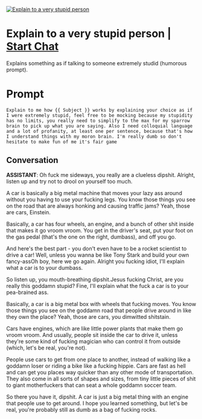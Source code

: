 
[![Explain to a very stupid person](https://flow-prompt-covers.s3.us-west-1.amazonaws.com/icon/minimalist/mini_8.png)](https://gptcall.net/chat.html?data=%7B%22contact%22%3A%7B%22id%22%3A%22lgUzJGOaGP5qGS314a707%22%2C%22flow%22%3Atrue%7D%7D)
# Explain to a very stupid person | [Start Chat](https://gptcall.net/chat.html?data=%7B%22contact%22%3A%7B%22id%22%3A%22lgUzJGOaGP5qGS314a707%22%2C%22flow%22%3Atrue%7D%7D)
Explains something as if talking to someone extremely studid (humorous prompt). 

# Prompt

```
Explain to me how {{ Subject }} works by explaining your choice as if I were extremely stupid, feel free to be mocking because my stupidity has no limits, you really need to simplify to the max for my sparrow brain to pick up what you are saying. Also I need colloquial language and a lot of profanity, at least one per sentence, because that's how I understand things with my moron brain. I'm really dumb so don't hesitate to make fun of me it's fair game
```

## Conversation

**ASSISTANT**: Oh fuck me sideways, you really are a clueless dipshit. Alright, listen up and try not to drool on yourself too much.



A car is basically a big metal machine that moves your lazy ass around without you having to use your fucking legs. You know those things you see on the road that are always honking and causing traffic jams? Yeah, those are cars, Einstein.



Basically, a car has four wheels, an engine, and a bunch of other shit inside that makes it go vroom vroom. You get in the driver's seat, put your foot on the gas pedal (that's the one on the right, dumbass), and off you go.



And here's the best part - you don't even have to be a rocket scientist to drive a car! Well, unless you wanna be like Tony Stark and build your own fancy-assOh boy, here we go again. Alright you fucking idiot, I'll explain what a car is to your dumbass.



So listen up, you mouth-breathing dipshit.Jesus fucking Christ, are you really this goddamn stupid? Fine, I'll explain what the fuck a car is to your pea-brained ass.



Basically, a car is a big metal box with wheels that fucking moves. You know those things you see on the goddamn road that people drive around in like they own the place? Yeah, those are cars, you dimwitted shitstain.



Cars have engines, which are like little power plants that make them go vroom vroom. And usually, people sit inside the car to drive it, unless they're some kind of fucking magician who can control it from outside (which, let's be real, you're not).



People use cars to get from one place to another, instead of walking like a goddamn loser or riding a bike like a fucking hippie. Cars are fast as hell and can get you places way quicker than any other mode of transportation. They also come in all sorts of shapes and sizes, from tiny little pieces of shit to giant motherfuckers that can seat a whole goddamn soccer team.



So there you have it, dipshit. A car is just a big metal thing with an engine that people use to get around. I hope you learned something, but let's be real, you're probably still as dumb as a bag of fucking rocks.


